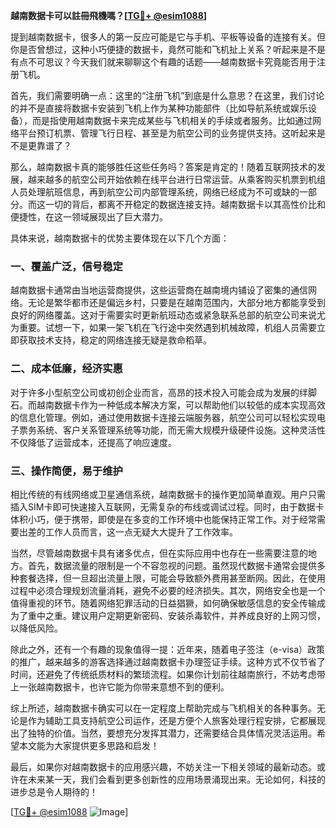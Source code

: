 **越南数据卡可以註冊飛機嗎？[[TG💪+ @esim1088](https://t.me/s/esim1088)]**

提到越南数据卡，很多人的第一反应可能是它与手机、平板等设备的连接有关。但你是否曾想过，这种小巧便捷的数据卡，竟然可能和飞机扯上关系？听起来是不是有点不可思议？今天我们就来聊聊这个有趣的话题——越南数据卡究竟能否用于注册飞机。

首先，我们需要明确一点：这里的“注册飞机”到底是什么意思？在这里，我们讨论的并不是直接将数据卡安装到飞机上作为某种功能部件（比如导航系统或娱乐设备），而是指使用越南数据卡来完成某些与飞机相关的手续或者服务。比如通过网络平台预订机票、管理飞行日程、甚至是为航空公司的业务提供支持。这听起来是不是更靠谱了？

那么，越南数据卡真的能够胜任这些任务吗？答案是肯定的！随着互联网技术的发展，越来越多的航空公司开始依赖在线平台进行日常运营。从乘客购买机票到机组人员处理航班信息，再到航空公司内部管理系统，网络已经成为不可或缺的一部分。而这一切的背后，都离不开稳定的数据连接支持。越南数据卡以其高性价比和便捷性，在这一领域展现出了巨大潜力。

具体来说，越南数据卡的优势主要体现在以下几个方面：

### **一、覆盖广泛，信号稳定**
越南数据卡通常由当地运营商提供，这些运营商在越南境内铺设了密集的通信网络。无论是繁华都市还是偏远乡村，只要是在越南范围内，大部分地方都能享受到良好的网络覆盖。这对于需要实时更新航班动态或紧急联系总部的航空公司来说尤为重要。试想一下，如果一架飞机在飞行途中突然遇到机械故障，机组人员需要立即获取技术支持，稳定的网络连接无疑是救命稻草。

### **二、成本低廉，经济实惠**
对于许多小型航空公司或初创企业而言，高昂的技术投入可能会成为发展的绊脚石。而越南数据卡作为一种低成本解决方案，可以帮助他们以较低的成本实现高效的信息化管理。例如，通过使用数据卡连接云端服务器，航空公司可以轻松实现电子票务系统、客户关系管理系统等功能，而无需大规模升级硬件设施。这种灵活性不仅降低了运营成本，还提高了响应速度。

### **三、操作简便，易于维护**
相比传统的有线网络或卫星通信系统，越南数据卡的操作更加简单直观。用户只需插入SIM卡即可快速接入互联网，无需复杂的布线或调试过程。同时，由于数据卡体积小巧，便于携带，即使是在多变的工作环境中也能保持正常工作。对于经常需要出差的工作人员而言，这一点无疑大大提升了工作效率。

当然，尽管越南数据卡具有诸多优点，但在实际应用中也存在一些需要注意的地方。首先，数据流量的限制是一个不容忽视的问题。虽然现代数据卡通常会提供多种套餐选择，但一旦超出流量上限，可能会导致额外费用甚至断网。因此，在使用过程中必须合理规划流量消耗，避免不必要的经济损失。其次，网络安全也是一个值得重视的环节。随着网络犯罪活动的日益猖獗，如何确保敏感信息的安全传输成为了重中之重。建议用户定期更新密码、安装杀毒软件，并养成良好的上网习惯，以降低风险。

除此之外，还有一个有趣的现象值得一提：近年来，随着电子签注（e-visa）政策的推广，越来越多的游客选择通过越南数据卡办理签证手续。这种方式不仅节省了时间，还避免了传统纸质材料的繁琐流程。如果你计划前往越南旅行，不妨考虑带上一张越南数据卡，也许它能为你带来意想不到的便利。

综上所述，越南数据卡确实可以在一定程度上帮助完成与飞机相关的各种事务。无论是作为辅助工具支持航空公司运作，还是方便个人旅客处理行程安排，它都展现出了独特的价值。当然，要想充分发挥其潜力，还需要结合具体情况灵活运用。希望本文能为大家提供更多思路和启发！

最后，如果你对越南数据卡的应用感兴趣，不妨关注一下相关领域的最新动态。或许在未来某一天，我们会看到更多创新性的应用场景涌现出来。无论如何，科技的进步总是令人期待的！

[[TG💪+ @esim1088](https://t.me/s/esim1088) ![Image](https://i.postimg.cc/4NQfJmqS/Snipaste-2025-05-13-00-14-12.png)]
